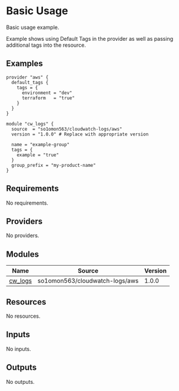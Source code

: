 # Basic Usage

Basic usage example.

Example shows using Default Tags in the provider as well as passing additional tags into the resource.
<!-- BEGINNING OF PRE-COMMIT-TERRAFORM DOCS HOOK -->


## Examples

```hcl
provider "aws" {
  default_tags {
    tags = {
      environment = "dev"
      terraform   = "true"
    }
  }
}

module "cw_logs" {
  source  = "so1omon563/cloudwatch-logs/aws"
  version = "1.0.0" # Replace with appropriate version

  name = "example-group"
  tags = {
    example = "true"
  }
  group_prefix = "my-product-name"
}
```

## Requirements

No requirements.

## Providers

No providers.

## Modules

| Name | Source | Version |
|------|--------|---------|
| <a name="module_cw_logs"></a> [cw\_logs](#module\_cw\_logs) | so1omon563/cloudwatch-logs/aws | 1.0.0 |

## Resources

No resources.

## Inputs

No inputs.

## Outputs

No outputs.


<!-- END OF PRE-COMMIT-TERRAFORM DOCS HOOK -->
